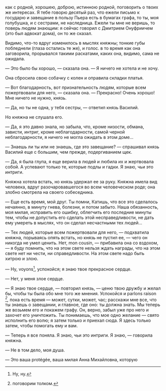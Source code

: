 как с родной, хорошею, доброю, истинною родной, поговорить о твоих же интересах. Я тебе говорю десятый раз, что ежели письмо к государю и завещание в пользу Пьера есть в бумагах графа, то ты, моя голубушка, и с сестрами, не наследница. Ежели ты мне не веришь, то поверь людям знающим: я сейчас говорил с Дмитрием Онуфриичем (это был адвокат дома), он то же сказал.

Видимо, что-то вдруг изменилось в мыслях княжны; тонкие губы побледнели (глаза остались те же), и голос. в то время как она заговорила, прорывался такими раскатами, каких она, видимо, сама не ожидала.

— Это было бы хорошо, — сказала она. — Я ничего не хотела и не хочу.

Она сбросила свою собачку с колен и оправила складки платья.

— Вот благодарность, вот признательность людям, которые всем пожертвовали для него, — сказала она. — Прекрасно! Очень хорошо! Мне ничего не нужно, князь.

— Да, но ты не одна, у тебя сестры, — ответил князь Василий.

Но княжна не слушала его.

— Да, я это давно знала, но забыла, что, кроме низости, обмана, зависти, интриг, кроме неблагодарности, самой черной неблагодарности, я ничего не могла ожидать в этом доме…

— Знаешь ли ты или не знаешь, где это завещание? — спрашивал князь Василий еще с большим, чем прежде, подергиванием щек.

— Да, я была глупа, я еще верила в людей и любила их и жертвовала собой. А успевают только те, которые подлы и гадки. Я знаю, чьи это интриги.

Княжна хотела встать, но князь удержал ее за руку. Княжна имела вид человека, вдруг разочаровавшегося во всем человеческом роде; она злобно смотрела на своего собеседника.

— Еще есть время, мой друг. Ты помни, Катишь, что все это сделалось нечаянно, в минуту гнева, болезни, и потом забыто. Наша обязанность, моя милая, исправить его ошибку, облегчить его последние минуты тем, чтобы не допустить его сделать этой несправедливости, не дать ему умереть в мыслях, что он сделал несчастными тех людей…

— Тех людей, которые всем пожертвовали для него, — подхватила княжна, порываясь опять встать, но князь не пустил ее, — чего он никогда не умел ценить. Нет, mon cousin, — прибавила она со вздохом, — я буду помнить, что на этом свете нельзя ждать награды, что на этом свете нет ни чести, ни справедливости. На этом свете надо быть хитрою и злою.

— Ну, voyons[^164], успокойся; я знаю твое прекрасное сердце.

— Нет, у меня злое сердце.

— Я знаю твое сердце, — повторил князь, — ценю твою дружбу и желал бы, чтобы ты была обо мне того же мнения. Успокойся и parlons raison *[^165],* пока есть время — может, сутки, может, час; расскажи мне все, что ты знаешь о завещании, и главное, где оно: ты должна знать. Мы теперь же возьмем его и покажем графу. Он, верно, забыл уже про него и захочет его уничтожить. Ты понимаешь, что мое одно желание — свято исполнить его волю; я затем только и приехал сюда. Я здесь только затем, чтобы помогать ему и вам.

— Теперь я все поняла. Я знаю, чьи это интриги. Я знаю, — говорила княжна.

— Не в том дело, моя душа.

— Это ваша protégée, ваша милая Анна Михайловна, которую

[^164]: Ну, ну.

[^165]: поговорим толком.
